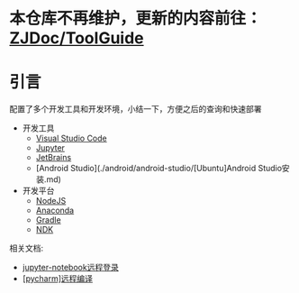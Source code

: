 # 本仓库不再维护，更新的内容前往：[ZJDoc/ToolGuide](https://github.com/ZJDoc/ToolGuide)


# 引言

配置了多个开发工具和开发环境，小结一下，方便之后的查询和快速部署

* 开发工具
    - [Visual Studio Code](./vscode/index.md)
    - [Jupyter](./jupyter/[conda]JupyterLab安装.md)
    - [JetBrains](./jetbrains/安装.md)
    - [Android Studio](./android/android-studio/[Ubuntu]Android Studio安装.md)
* 开发平台
    - [NodeJS](./node/nodeJS安装.md)
    - [Anaconda](./anaconda/环境查询，安装，卸载，克隆.md)
    - [Gradle](./android/gradle/[Ubuntu]gradle同步失败.md)
    - [NDK](./android/ndk/NDK开发概述.md)

相关文档:

* [jupyter-notebook远程登录](https://blog.zhujian.life/posts/5e96fc4f.html)
* [[pycharm]远程编译](https://blog.zhujian.life/posts/a6c06fb8.html)